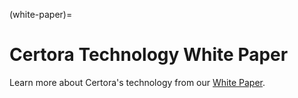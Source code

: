 (white-paper)=
# Certora Technology White Paper

Learn more about Certora's technology from our [White Paper](https://www.certora.com/blog/white-paper).
